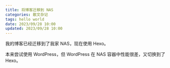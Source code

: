 ```yaml
---
title: 将博客迁移到 NAS
categories: 散文杂记
tags: hello world
date: 2023/09/28 10:00
updated: 2023/09/28 10:00
---
```

我的博客已经迁移到了我家 NAS，现在使用 Hexo。

本来尝试使用 WordPress，但 WordPress 在 NAS 容器中性能很差，又切换到了 Hexo。

